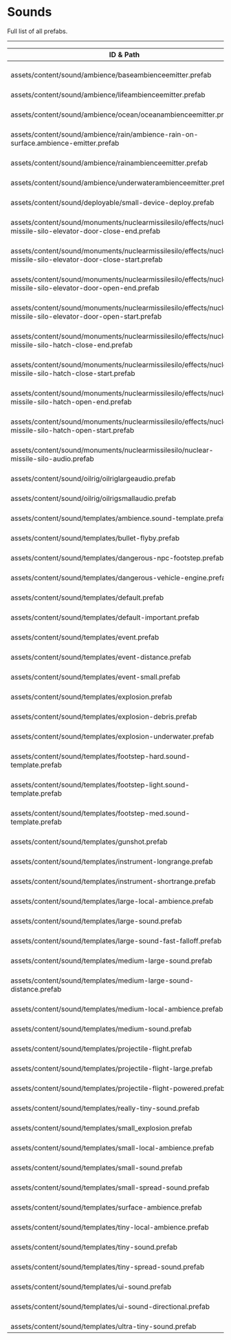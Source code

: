 # Sounds
Full list of all <Badge type="warning" text="58"/> prefabs.

---
| ID & Path |
| --- |
| <a href="#2474674518"><Badge id="2474674518" type="tip" text="#"/></a> <Badge type="tip" text="2474674518"/> <Badge type="info" text="AmbienceEmitter"/> <br> assets/content/sound/ambience/baseambienceemitter.prefab |
| <a href="#477050689"><Badge id="477050689" type="tip" text="#"/></a> <Badge type="tip" text="477050689"/> <Badge type="info" text="AmbienceEmitter"/> <br> assets/content/sound/ambience/lifeambienceemitter.prefab |
| <a href="#1899961283"><Badge id="1899961283" type="tip" text="#"/></a> <Badge type="tip" text="1899961283"/> <Badge type="info" text="AmbienceEmitter"/> <br> assets/content/sound/ambience/ocean/oceanambienceemitter.prefab |
| <a href="#3033744501"><Badge id="3033744501" type="tip" text="#"/></a> <Badge type="tip" text="3033744501"/> <Badge type="info" text="Poolable"/> <Badge type="info" text="AmbienceEmitter"/> <br> assets/content/sound/ambience/rain/ambience-rain-on-surface.ambience-emitter.prefab |
| <a href="#1187663883"><Badge id="1187663883" type="tip" text="#"/></a> <Badge type="tip" text="1187663883"/> <Badge type="info" text="AmbienceEmitter"/> <br> assets/content/sound/ambience/rainambienceemitter.prefab |
| <a href="#1074045310"><Badge id="1074045310" type="tip" text="#"/></a> <Badge type="tip" text="1074045310"/> <Badge type="info" text="AmbienceEmitter"/> <br> assets/content/sound/ambience/underwaterambienceemitter.prefab |
| <a href="#3142585907"><Badge id="3142585907" type="tip" text="#"/></a> <Badge type="tip" text="3142585907"/> <Badge type="info" text="Poolable"/> <Badge type="info" text="EffectRecycle"/> <Badge type="info" text="SoundPlayer"/> <br> assets/content/sound/deployable/small-device-deploy.prefab |
| <a href="#2211106263"><Badge id="2211106263" type="tip" text="#"/></a> <Badge type="tip" text="2211106263"/> <Badge type="info" text="Poolable"/> <Badge type="info" text="EffectRecycle"/> <Badge type="info" text="SoundPlayer"/> <br> assets/content/sound/monuments/nuclearmissilesilo/effects/nuclear-missile-silo-elevator-door-close-end.prefab |
| <a href="#3468265436"><Badge id="3468265436" type="tip" text="#"/></a> <Badge type="tip" text="3468265436"/> <Badge type="info" text="Poolable"/> <Badge type="info" text="EffectRecycle"/> <Badge type="info" text="SoundPlayer"/> <br> assets/content/sound/monuments/nuclearmissilesilo/effects/nuclear-missile-silo-elevator-door-close-start.prefab |
| <a href="#2890935306"><Badge id="2890935306" type="tip" text="#"/></a> <Badge type="tip" text="2890935306"/> <Badge type="info" text="Poolable"/> <Badge type="info" text="EffectRecycle"/> <Badge type="info" text="SoundPlayer"/> <br> assets/content/sound/monuments/nuclearmissilesilo/effects/nuclear-missile-silo-elevator-door-open-end.prefab |
| <a href="#2044196489"><Badge id="2044196489" type="tip" text="#"/></a> <Badge type="tip" text="2044196489"/> <Badge type="info" text="Poolable"/> <Badge type="info" text="EffectRecycle"/> <Badge type="info" text="SoundPlayer"/> <br> assets/content/sound/monuments/nuclearmissilesilo/effects/nuclear-missile-silo-elevator-door-open-start.prefab |
| <a href="#1354007505"><Badge id="1354007505" type="tip" text="#"/></a> <Badge type="tip" text="1354007505"/> <Badge type="info" text="Poolable"/> <Badge type="info" text="EffectRecycle"/> <Badge type="info" text="SoundPlayer"/> <br> assets/content/sound/monuments/nuclearmissilesilo/effects/nuclear-missile-silo-hatch-close-end.prefab |
| <a href="#3305359494"><Badge id="3305359494" type="tip" text="#"/></a> <Badge type="tip" text="3305359494"/> <Badge type="info" text="Poolable"/> <Badge type="info" text="EffectRecycle"/> <Badge type="info" text="SoundPlayer"/> <br> assets/content/sound/monuments/nuclearmissilesilo/effects/nuclear-missile-silo-hatch-close-start.prefab |
| <a href="#1081189849"><Badge id="1081189849" type="tip" text="#"/></a> <Badge type="tip" text="1081189849"/> <Badge type="info" text="Poolable"/> <Badge type="info" text="EffectRecycle"/> <Badge type="info" text="SoundPlayer"/> <br> assets/content/sound/monuments/nuclearmissilesilo/effects/nuclear-missile-silo-hatch-open-end.prefab |
| <a href="#816406469"><Badge id="816406469" type="tip" text="#"/></a> <Badge type="tip" text="816406469"/> <Badge type="info" text="Poolable"/> <Badge type="info" text="EffectRecycle"/> <Badge type="info" text="SoundPlayer"/> <br> assets/content/sound/monuments/nuclearmissilesilo/effects/nuclear-missile-silo-hatch-open-start.prefab |
| <a href="#1178421866"><Badge id="1178421866" type="tip" text="#"/></a> <Badge type="tip" text="1178421866"/>  <br> assets/content/sound/monuments/nuclearmissilesilo/nuclear-missile-silo-audio.prefab |
| <a href="#2018367643"><Badge id="2018367643" type="tip" text="#"/></a> <Badge type="tip" text="2018367643"/>  <br> assets/content/sound/oilrig/oilriglargeaudio.prefab |
| <a href="#1777696938"><Badge id="1777696938" type="tip" text="#"/></a> <Badge type="tip" text="1777696938"/>  <br> assets/content/sound/oilrig/oilrigsmallaudio.prefab |
| <a href="#2996924195"><Badge id="2996924195" type="tip" text="#"/></a> <Badge type="tip" text="2996924195"/> <Badge type="info" text="Poolable"/> <Badge type="info" text="Sound"/> <Badge type="info" text="SoundFade"/> <Badge type="info" text="SoundModulation"/> <Badge type="info" text="OnePoleLowpassFilter"/> <Badge type="info" text="SoundOcclusion"/> <br> assets/content/sound/templates/ambience.sound-template.prefab |
| <a href="#3197869613"><Badge id="3197869613" type="tip" text="#"/></a> <Badge type="tip" text="3197869613"/> <Badge type="info" text="Poolable"/> <Badge type="info" text="Sound"/> <Badge type="info" text="SoundFade"/> <Badge type="info" text="SoundModulation"/> <Badge type="info" text="OnePoleLowpassFilter"/> <Badge type="info" text="SoundOcclusion"/> <br> assets/content/sound/templates/bullet-flyby.prefab |
| <a href="#3857973902"><Badge id="3857973902" type="tip" text="#"/></a> <Badge type="tip" text="3857973902"/> <Badge type="info" text="Poolable"/> <Badge type="info" text="Sound"/> <Badge type="info" text="SoundFade"/> <Badge type="info" text="SoundModulation"/> <Badge type="info" text="OnePoleLowpassFilter"/> <Badge type="info" text="SoundOcclusion"/> <br> assets/content/sound/templates/dangerous-npc-footstep.prefab |
| <a href="#4078914747"><Badge id="4078914747" type="tip" text="#"/></a> <Badge type="tip" text="4078914747"/> <Badge type="info" text="Poolable"/> <Badge type="info" text="Sound"/> <Badge type="info" text="SoundFade"/> <Badge type="info" text="SoundModulation"/> <Badge type="info" text="OnePoleLowpassFilter"/> <Badge type="info" text="SoundOcclusion"/> <br> assets/content/sound/templates/dangerous-vehicle-engine.prefab |
| <a href="#1405372227"><Badge id="1405372227" type="tip" text="#"/></a> <Badge type="tip" text="1405372227"/> <Badge type="info" text="Poolable"/> <Badge type="info" text="Sound"/> <Badge type="info" text="SoundFade"/> <Badge type="info" text="SoundModulation"/> <Badge type="info" text="SoundOcclusion"/> <br> assets/content/sound/templates/default.prefab |
| <a href="#185339485"><Badge id="185339485" type="tip" text="#"/></a> <Badge type="tip" text="185339485"/> <Badge type="info" text="Poolable"/> <Badge type="info" text="Sound"/> <Badge type="info" text="SoundFade"/> <Badge type="info" text="SoundModulation"/> <Badge type="info" text="SoundOcclusion"/> <br> assets/content/sound/templates/default-important.prefab |
| <a href="#4126386232"><Badge id="4126386232" type="tip" text="#"/></a> <Badge type="tip" text="4126386232"/> <Badge type="info" text="Poolable"/> <Badge type="info" text="Sound"/> <Badge type="info" text="SoundFade"/> <Badge type="info" text="SoundModulation"/> <Badge type="info" text="OnePoleLowpassFilter"/> <Badge type="info" text="SoundOcclusion"/> <br> assets/content/sound/templates/event.prefab |
| <a href="#2503140617"><Badge id="2503140617" type="tip" text="#"/></a> <Badge type="tip" text="2503140617"/> <Badge type="info" text="Poolable"/> <Badge type="info" text="Sound"/> <Badge type="info" text="SoundFade"/> <Badge type="info" text="SoundModulation"/> <Badge type="info" text="OnePoleLowpassFilter"/> <Badge type="info" text="SoundOcclusion"/> <br> assets/content/sound/templates/event-distance.prefab |
| <a href="#1302065106"><Badge id="1302065106" type="tip" text="#"/></a> <Badge type="tip" text="1302065106"/> <Badge type="info" text="Poolable"/> <Badge type="info" text="Sound"/> <Badge type="info" text="SoundFade"/> <Badge type="info" text="SoundModulation"/> <Badge type="info" text="OnePoleLowpassFilter"/> <Badge type="info" text="SoundOcclusion"/> <br> assets/content/sound/templates/event-small.prefab |
| <a href="#2575563588"><Badge id="2575563588" type="tip" text="#"/></a> <Badge type="tip" text="2575563588"/> <Badge type="info" text="Poolable"/> <Badge type="info" text="Sound"/> <Badge type="info" text="SoundFade"/> <Badge type="info" text="SoundModulation"/> <Badge type="info" text="TimeBasedSoundSpread"/> <Badge type="info" text="OnePoleLowpassFilter"/> <Badge type="info" text="SoundOcclusion"/> <Badge type="info" text="MusicChangeIntensity"/> <br> assets/content/sound/templates/explosion.prefab |
| <a href="#3481073026"><Badge id="3481073026" type="tip" text="#"/></a> <Badge type="tip" text="3481073026"/> <Badge type="info" text="Poolable"/> <Badge type="info" text="Sound"/> <Badge type="info" text="SoundFade"/> <Badge type="info" text="SoundModulation"/> <Badge type="info" text="OnePoleLowpassFilter"/> <Badge type="info" text="SoundOcclusion"/> <br> assets/content/sound/templates/explosion-debris.prefab |
| <a href="#2395110038"><Badge id="2395110038" type="tip" text="#"/></a> <Badge type="tip" text="2395110038"/> <Badge type="info" text="Poolable"/> <Badge type="info" text="Sound"/> <Badge type="info" text="SoundFade"/> <Badge type="info" text="SoundModulation"/> <Badge type="info" text="TimeBasedSoundSpread"/> <Badge type="info" text="OnePoleLowpassFilter"/> <Badge type="info" text="SoundOcclusion"/> <Badge type="info" text="MusicChangeIntensity"/> <br> assets/content/sound/templates/explosion-underwater.prefab |
| <a href="#1648949566"><Badge id="1648949566" type="tip" text="#"/></a> <Badge type="tip" text="1648949566"/> <Badge type="info" text="Poolable"/> <Badge type="info" text="Sound"/> <Badge type="info" text="SoundFade"/> <Badge type="info" text="SoundModulation"/> <Badge type="info" text="SoundOcclusion"/> <br> assets/content/sound/templates/footstep-hard.sound-template.prefab |
| <a href="#3648658576"><Badge id="3648658576" type="tip" text="#"/></a> <Badge type="tip" text="3648658576"/> <Badge type="info" text="Poolable"/> <Badge type="info" text="Sound"/> <Badge type="info" text="SoundFade"/> <Badge type="info" text="SoundModulation"/> <Badge type="info" text="SoundOcclusion"/> <br> assets/content/sound/templates/footstep-light.sound-template.prefab |
| <a href="#2208853051"><Badge id="2208853051" type="tip" text="#"/></a> <Badge type="tip" text="2208853051"/> <Badge type="info" text="Poolable"/> <Badge type="info" text="Sound"/> <Badge type="info" text="SoundFade"/> <Badge type="info" text="SoundModulation"/> <Badge type="info" text="SoundOcclusion"/> <br> assets/content/sound/templates/footstep-med.sound-template.prefab |
| <a href="#4162643679"><Badge id="4162643679" type="tip" text="#"/></a> <Badge type="tip" text="4162643679"/> <Badge type="info" text="Poolable"/> <Badge type="info" text="Sound"/> <Badge type="info" text="SoundFade"/> <Badge type="info" text="SoundModulation"/> <Badge type="info" text="TimeBasedSoundSpread"/> <Badge type="info" text="OnePoleLowpassFilter"/> <Badge type="info" text="SoundOcclusion"/> <Badge type="info" text="MusicChangeIntensity"/> <br> assets/content/sound/templates/gunshot.prefab |
| <a href="#488777134"><Badge id="488777134" type="tip" text="#"/></a> <Badge type="tip" text="488777134"/> <Badge type="info" text="Poolable"/> <Badge type="info" text="Sound"/> <Badge type="info" text="SoundFade"/> <Badge type="info" text="SoundFadeHQAudioFilter"/> <Badge type="info" text="SoundModulation"/> <Badge type="info" text="SoundOcclusion"/> <br> assets/content/sound/templates/instrument-longrange.prefab |
| <a href="#4192939044"><Badge id="4192939044" type="tip" text="#"/></a> <Badge type="tip" text="4192939044"/> <Badge type="info" text="Poolable"/> <Badge type="info" text="Sound"/> <Badge type="info" text="SoundFade"/> <Badge type="info" text="SoundFadeHQAudioFilter"/> <Badge type="info" text="SoundModulation"/> <Badge type="info" text="SoundOcclusion"/> <br> assets/content/sound/templates/instrument-shortrange.prefab |
| <a href="#2004827820"><Badge id="2004827820" type="tip" text="#"/></a> <Badge type="tip" text="2004827820"/> <Badge type="info" text="Poolable"/> <Badge type="info" text="Sound"/> <Badge type="info" text="SoundFade"/> <Badge type="info" text="SoundModulation"/> <Badge type="info" text="OnePoleLowpassFilter"/> <Badge type="info" text="SoundOcclusion"/> <br> assets/content/sound/templates/large-local-ambience.prefab |
| <a href="#1398210011"><Badge id="1398210011" type="tip" text="#"/></a> <Badge type="tip" text="1398210011"/> <Badge type="info" text="Poolable"/> <Badge type="info" text="Sound"/> <Badge type="info" text="SoundFade"/> <Badge type="info" text="SoundModulation"/> <Badge type="info" text="SoundOcclusion"/> <br> assets/content/sound/templates/large-sound.prefab |
| <a href="#2140811543"><Badge id="2140811543" type="tip" text="#"/></a> <Badge type="tip" text="2140811543"/> <Badge type="info" text="Poolable"/> <Badge type="info" text="Sound"/> <Badge type="info" text="SoundFade"/> <Badge type="info" text="SoundModulation"/> <Badge type="info" text="OnePoleLowpassFilter"/> <Badge type="info" text="SoundOcclusion"/> <br> assets/content/sound/templates/large-sound-fast-falloff.prefab |
| <a href="#2898489146"><Badge id="2898489146" type="tip" text="#"/></a> <Badge type="tip" text="2898489146"/> <Badge type="info" text="Poolable"/> <Badge type="info" text="Sound"/> <Badge type="info" text="SoundFade"/> <Badge type="info" text="SoundModulation"/> <Badge type="info" text="OnePoleLowpassFilter"/> <Badge type="info" text="SoundOcclusion"/> <br> assets/content/sound/templates/medium-large-sound.prefab |
| <a href="#2708968185"><Badge id="2708968185" type="tip" text="#"/></a> <Badge type="tip" text="2708968185"/> <Badge type="info" text="Poolable"/> <Badge type="info" text="Sound"/> <Badge type="info" text="SoundFade"/> <Badge type="info" text="SoundModulation"/> <Badge type="info" text="OnePoleLowpassFilter"/> <Badge type="info" text="SoundOcclusion"/> <br> assets/content/sound/templates/medium-large-sound-distance.prefab |
| <a href="#1880005000"><Badge id="1880005000" type="tip" text="#"/></a> <Badge type="tip" text="1880005000"/> <Badge type="info" text="Poolable"/> <Badge type="info" text="Sound"/> <Badge type="info" text="SoundFade"/> <Badge type="info" text="SoundModulation"/> <Badge type="info" text="OnePoleLowpassFilter"/> <Badge type="info" text="SoundOcclusion"/> <br> assets/content/sound/templates/medium-local-ambience.prefab |
| <a href="#219135589"><Badge id="219135589" type="tip" text="#"/></a> <Badge type="tip" text="219135589"/> <Badge type="info" text="Poolable"/> <Badge type="info" text="Sound"/> <Badge type="info" text="SoundFade"/> <Badge type="info" text="SoundModulation"/> <Badge type="info" text="SoundOcclusion"/> <br> assets/content/sound/templates/medium-sound.prefab |
| <a href="#1471668967"><Badge id="1471668967" type="tip" text="#"/></a> <Badge type="tip" text="1471668967"/> <Badge type="info" text="Poolable"/> <Badge type="info" text="Sound"/> <Badge type="info" text="SoundFade"/> <Badge type="info" text="SoundModulation"/> <Badge type="info" text="OnePoleLowpassFilter"/> <Badge type="info" text="SoundOcclusion"/> <br> assets/content/sound/templates/projectile-flight.prefab |
| <a href="#2132069268"><Badge id="2132069268" type="tip" text="#"/></a> <Badge type="tip" text="2132069268"/> <Badge type="info" text="Poolable"/> <Badge type="info" text="Sound"/> <Badge type="info" text="SoundFade"/> <Badge type="info" text="SoundModulation"/> <Badge type="info" text="OnePoleLowpassFilter"/> <Badge type="info" text="SoundOcclusion"/> <br> assets/content/sound/templates/projectile-flight-large.prefab |
| <a href="#290862483"><Badge id="290862483" type="tip" text="#"/></a> <Badge type="tip" text="290862483"/> <Badge type="info" text="Poolable"/> <Badge type="info" text="Sound"/> <Badge type="info" text="SoundFade"/> <Badge type="info" text="SoundModulation"/> <Badge type="info" text="OnePoleLowpassFilter"/> <Badge type="info" text="SoundOcclusion"/> <br> assets/content/sound/templates/projectile-flight-powered.prefab |
| <a href="#3248924299"><Badge id="3248924299" type="tip" text="#"/></a> <Badge type="tip" text="3248924299"/> <Badge type="info" text="Poolable"/> <Badge type="info" text="Sound"/> <Badge type="info" text="SoundFade"/> <Badge type="info" text="SoundModulation"/> <Badge type="info" text="OnePoleLowpassFilter"/> <Badge type="info" text="SoundOcclusion"/> <br> assets/content/sound/templates/really-tiny-sound.prefab |
| <a href="#4176317484"><Badge id="4176317484" type="tip" text="#"/></a> <Badge type="tip" text="4176317484"/> <Badge type="info" text="Poolable"/> <Badge type="info" text="Sound"/> <Badge type="info" text="SoundFade"/> <Badge type="info" text="SoundModulation"/> <Badge type="info" text="TimeBasedSoundSpread"/> <Badge type="info" text="OnePoleLowpassFilter"/> <Badge type="info" text="SoundOcclusion"/> <Badge type="info" text="MusicChangeIntensity"/> <br> assets/content/sound/templates/small_explosion.prefab |
| <a href="#1062976956"><Badge id="1062976956" type="tip" text="#"/></a> <Badge type="tip" text="1062976956"/> <Badge type="info" text="Poolable"/> <Badge type="info" text="Sound"/> <Badge type="info" text="SoundFade"/> <Badge type="info" text="SoundModulation"/> <Badge type="info" text="OnePoleLowpassFilter"/> <Badge type="info" text="SoundOcclusion"/> <br> assets/content/sound/templates/small-local-ambience.prefab |
| <a href="#2533736082"><Badge id="2533736082" type="tip" text="#"/></a> <Badge type="tip" text="2533736082"/> <Badge type="info" text="Poolable"/> <Badge type="info" text="Sound"/> <Badge type="info" text="SoundFade"/> <Badge type="info" text="SoundModulation"/> <Badge type="info" text="SoundOcclusion"/> <br> assets/content/sound/templates/small-sound.prefab |
| <a href="#846573508"><Badge id="846573508" type="tip" text="#"/></a> <Badge type="tip" text="846573508"/> <Badge type="info" text="Poolable"/> <Badge type="info" text="Sound"/> <Badge type="info" text="SoundFade"/> <Badge type="info" text="SoundModulation"/> <Badge type="info" text="SoundOcclusion"/> <br> assets/content/sound/templates/small-spread-sound.prefab |
| <a href="#388849237"><Badge id="388849237" type="tip" text="#"/></a> <Badge type="tip" text="388849237"/> <Badge type="info" text="Poolable"/> <Badge type="info" text="Sound"/> <Badge type="info" text="SoundFade"/> <Badge type="info" text="SoundModulation"/> <Badge type="info" text="OnePoleLowpassFilter"/> <Badge type="info" text="SoundOcclusion"/> <br> assets/content/sound/templates/surface-ambience.prefab |
| <a href="#258837767"><Badge id="258837767" type="tip" text="#"/></a> <Badge type="tip" text="258837767"/> <Badge type="info" text="Poolable"/> <Badge type="info" text="Sound"/> <Badge type="info" text="SoundFade"/> <Badge type="info" text="SoundModulation"/> <Badge type="info" text="OnePoleLowpassFilter"/> <Badge type="info" text="SoundOcclusion"/> <br> assets/content/sound/templates/tiny-local-ambience.prefab |
| <a href="#3500357784"><Badge id="3500357784" type="tip" text="#"/></a> <Badge type="tip" text="3500357784"/> <Badge type="info" text="Poolable"/> <Badge type="info" text="Sound"/> <Badge type="info" text="SoundFade"/> <Badge type="info" text="SoundModulation"/> <Badge type="info" text="SoundOcclusion"/> <br> assets/content/sound/templates/tiny-sound.prefab |
| <a href="#3825030306"><Badge id="3825030306" type="tip" text="#"/></a> <Badge type="tip" text="3825030306"/> <Badge type="info" text="Poolable"/> <Badge type="info" text="Sound"/> <Badge type="info" text="SoundFade"/> <Badge type="info" text="SoundModulation"/> <Badge type="info" text="SoundOcclusion"/> <br> assets/content/sound/templates/tiny-spread-sound.prefab |
| <a href="#670747005"><Badge id="670747005" type="tip" text="#"/></a> <Badge type="tip" text="670747005"/> <Badge type="info" text="Poolable"/> <Badge type="info" text="Sound"/> <Badge type="info" text="SoundFade"/> <Badge type="info" text="SoundModulation"/> <Badge type="info" text="SoundOcclusion"/> <br> assets/content/sound/templates/ui-sound.prefab |
| <a href="#1493747767"><Badge id="1493747767" type="tip" text="#"/></a> <Badge type="tip" text="1493747767"/> <Badge type="info" text="Poolable"/> <Badge type="info" text="Sound"/> <Badge type="info" text="SoundFade"/> <Badge type="info" text="SoundModulation"/> <Badge type="info" text="SoundOcclusion"/> <br> assets/content/sound/templates/ui-sound-directional.prefab |
| <a href="#3308064416"><Badge id="3308064416" type="tip" text="#"/></a> <Badge type="tip" text="3308064416"/> <Badge type="info" text="Poolable"/> <Badge type="info" text="Sound"/> <Badge type="info" text="SoundFade"/> <Badge type="info" text="SoundModulation"/> <Badge type="info" text="OnePoleLowpassFilter"/> <Badge type="info" text="SoundOcclusion"/> <br> assets/content/sound/templates/ultra-tiny-sound.prefab |
